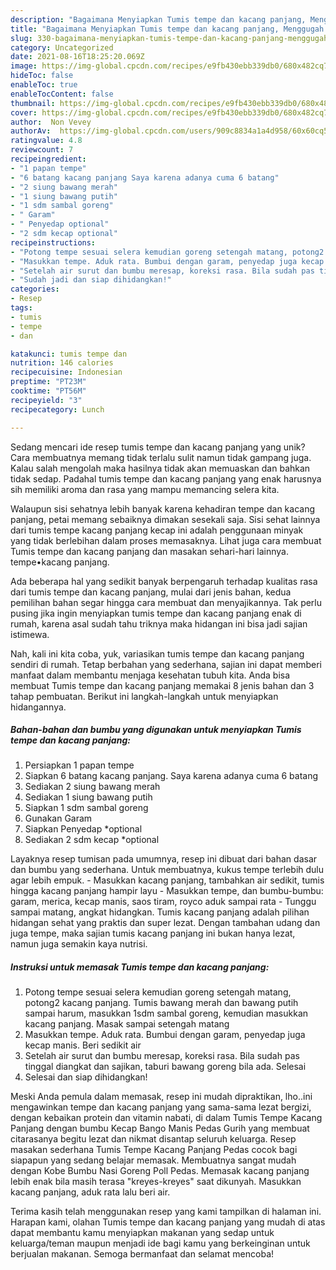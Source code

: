 ```yaml
---
description: "Bagaimana Menyiapkan Tumis tempe dan kacang panjang, Menggugah Selera"
title: "Bagaimana Menyiapkan Tumis tempe dan kacang panjang, Menggugah Selera"
slug: 330-bagaimana-menyiapkan-tumis-tempe-dan-kacang-panjang-menggugah-selera
category: Uncategorized
date: 2021-08-16T18:25:20.069Z
image: https://img-global.cpcdn.com/recipes/e9fb430ebb339db0/680x482cq70/tumis-tempe-dan-kacang-panjang-foto-resep-utama.jpg
hideToc: false
enableToc: true
enableTocContent: false
thumbnail: https://img-global.cpcdn.com/recipes/e9fb430ebb339db0/680x482cq70/tumis-tempe-dan-kacang-panjang-foto-resep-utama.jpg
cover: https://img-global.cpcdn.com/recipes/e9fb430ebb339db0/680x482cq70/tumis-tempe-dan-kacang-panjang-foto-resep-utama.jpg
author:  Non Vevey
authorAv:  https://img-global.cpcdn.com/users/909c8834a1a4d958/60x60cq50/avatar.jpg
ratingvalue: 4.8
reviewcount: 7
recipeingredient:
- "1 papan tempe"
- "6 batang kacang panjang Saya karena adanya cuma 6 batang"
- "2 siung bawang merah"
- "1 siung bawang putih"
- "1 sdm sambal goreng"
- " Garam"
- " Penyedap optional"
- "2 sdm kecap optional"
recipeinstructions:
- "Potong tempe sesuai selera kemudian goreng setengah matang, potong2 kacang panjang. Tumis bawang merah dan bawang putih sampai harum, masukkan 1sdm sambal goreng, kemudian masukkan kacang panjang. Masak sampai setengah matang"
- "Masukkan tempe. Aduk rata. Bumbui dengan garam, penyedap juga kecap manis. Beri sedikit air"
- "Setelah air surut dan bumbu meresap, koreksi rasa. Bila sudah pas tinggal diangkat dan sajikan, taburi bawang goreng bila ada. Selesai"
- "Sudah jadi dan siap dihidangkan!"
categories:
- Resep
tags:
- tumis
- tempe
- dan

katakunci: tumis tempe dan 
nutrition: 146 calories
recipecuisine: Indonesian
preptime: "PT23M"
cooktime: "PT56M"
recipeyield: "3"
recipecategory: Lunch

---
```



Sedang mencari ide resep tumis tempe dan kacang panjang yang unik? Cara membuatnya memang tidak terlalu sulit namun tidak gampang juga. Kalau salah mengolah maka hasilnya tidak akan memuaskan dan bahkan tidak sedap. Padahal tumis tempe dan kacang panjang yang enak harusnya sih memiliki aroma dan rasa yang mampu memancing selera kita.


Walaupun sisi sehatnya lebih banyak karena kehadiran tempe dan kacang panjang, petai memang sebaiknya dimakan sesekali saja. Sisi sehat lainnya dari tumis tempe kacang panjang kecap ini adalah penggunaan minyak yang tidak berlebihan dalam proses memasaknya. Lihat juga cara membuat Tumis tempe dan kacang panjang dan masakan sehari-hari lainnya. tempe•kacang panjang.

Ada beberapa hal yang sedikit banyak berpengaruh terhadap kualitas rasa dari tumis tempe dan kacang panjang, mulai dari jenis bahan, kedua pemilihan bahan segar hingga cara membuat dan menyajikannya. Tak perlu pusing jika ingin menyiapkan tumis tempe dan kacang panjang enak di rumah, karena asal sudah tahu triknya maka hidangan ini bisa jadi sajian istimewa.


Nah, kali ini kita coba, yuk, variasikan tumis tempe dan kacang panjang sendiri di rumah. Tetap berbahan yang sederhana, sajian ini dapat memberi manfaat dalam membantu menjaga kesehatan tubuh kita. Anda bisa membuat Tumis tempe dan kacang panjang memakai 8 jenis bahan dan 3 tahap pembuatan. Berikut ini langkah-langkah untuk menyiapkan hidangannya.

<!--inarticleads1-->

##### Bahan-bahan dan bumbu yang digunakan untuk menyiapkan Tumis tempe dan kacang panjang:

1. Persiapkan 1 papan tempe
1. Siapkan 6 batang kacang panjang. Saya karena adanya cuma 6 batang
1. Sediakan 2 siung bawang merah
1. Sediakan 1 siung bawang putih
1. Siapkan 1 sdm sambal goreng
1. Gunakan  Garam
1. Siapkan  Penyedap *optional
1. Sediakan 2 sdm kecap *optional


Layaknya resep tumisan pada umumnya, resep ini dibuat dari bahan dasar dan bumbu yang sederhana. Untuk membuatnya, kukus tempe terlebih dulu agar lebih empuk. - Masukkan kacang panjang, tambahkan air sedikit, tumis hingga kacang panjang hampir layu - Masukkan tempe, dan bumbu-bumbu: garam, merica, kecap manis, saos tiram, royco aduk sampai rata - Tunggu sampai matang, angkat hidangkan. Tumis kacang panjang adalah pilihan hidangan sehat yang praktis dan super lezat. Dengan tambahan udang dan juga tempe, maka sajian tumis kacang panjang ini bukan hanya lezat, namun juga semakin kaya nutrisi. 

<!--inarticleads2-->

##### Instruksi untuk memasak Tumis tempe dan kacang panjang:

1. Potong tempe sesuai selera kemudian goreng setengah matang, potong2 kacang panjang. Tumis bawang merah dan bawang putih sampai harum, masukkan 1sdm sambal goreng, kemudian masukkan kacang panjang. Masak sampai setengah matang
1. Masukkan tempe. Aduk rata. Bumbui dengan garam, penyedap juga kecap manis. Beri sedikit air
1. Setelah air surut dan bumbu meresap, koreksi rasa. Bila sudah pas tinggal diangkat dan sajikan, taburi bawang goreng bila ada. Selesai
1. Selesai dan siap dihidangkan!

Meski Anda pemula dalam memasak, resep ini mudah dipraktikan, lho..ini mengawinkan tempe dan kacang panjang yang sama-sama lezat bergizi, dengan kebaikan protein dan vitamin nabati, di dalam Tumis Tempe Kacang Panjang dengan bumbu Kecap Bango Manis Pedas Gurih yang membuat citarasanya begitu lezat dan nikmat disantap seluruh keluarga. Resep masakan sederhana Tumis Tempe Kacang Panjang Pedas cocok bagi siapapun yang sedang belajar memasak. Membuatnya sangat mudah dengan Kobe Bumbu Nasi Goreng Poll Pedas. Memasak kacang panjang lebih enak bila masih terasa &#34;kreyes-kreyes&#34; saat dikunyah. Masukkan kacang panjang, aduk rata lalu beri air. 

Terima kasih telah menggunakan resep yang kami tampilkan di halaman ini. Harapan kami, olahan Tumis tempe dan kacang panjang yang mudah di atas dapat membantu kamu menyiapkan makanan yang sedap untuk keluarga/teman maupun menjadi ide bagi kamu yang berkeinginan untuk berjualan makanan. Semoga bermanfaat dan selamat mencoba!
